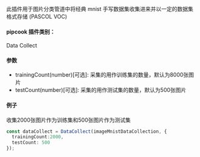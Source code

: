 此插件用于图片分类管道中将经典 mnist 手写数据集收集进来并以一定的数据集格式存储 (PASCOL VOC)

<a name="klNlr"></a>
#### pipcook 插件类别：
Data Collect

<a name="1ZMoY"></a>
#### 参数

- trainingCount(number)[可选]: 采集的用作训练集的数量，默认为8000张图片
- testCount(number)[可选]: 采集的用作测试集的数量，默认为500张图片

<a name="zZyd7"></a>
#### 例子
收集2000张图片作为训练集和500张图片作为测试集

```typescript
const dataCollect = DataCollect(imageMnistDataCollection, {
  trainingCount:2000,
  testCount: 500
});
```
